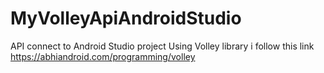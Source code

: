 # MyVolleyApiAndroidStudio
API connect to Android Studio project Using Volley library 
i follow this link https://abhiandroid.com/programming/volley
